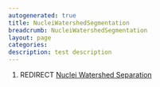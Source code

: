 ```yaml
---
autogenerated: true
title: NucleiWatershedSegmentation
breadcrumb: NucleiWatershedSegmentation
layout: page
categories: 
description: test description
---
```


1.  REDIRECT [Nuclei Watershed Separation](Nuclei_Watershed_Separation "wikilink")
